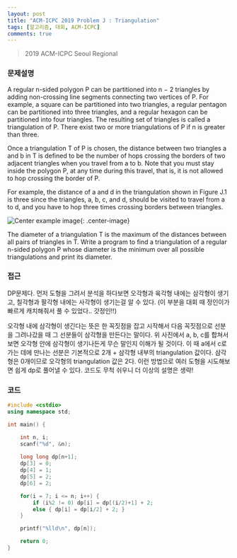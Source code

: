 ```yaml
---
layout: post
title: "ACM-ICPC 2019 Problem J : Triangulation"
tags: [알고리즘, 대회, ACM-ICPC]
comments: true
---
```


> 2019 ACM-ICPC Seoul Regional  

### 문제설명  
A regular n-sided polygon P can be partitioned into n − 2 triangles by adding non-crossing line segments connecting two vertices of P. For example, a square can be partitioned into two triangles, a regular pentagon can be partitioned into three triangles, and a regular hexagon can be partitioned into four triangles. The resulting set of triangles is called a triangulation of P. There exist two or more triangulations of P if n is greater than three.  

Once a triangulation T of P is chosen, the distance between two triangles a and b in T is defined to be the number of hops crossing the borders of two adjacent triangles when you travel from a to b. Note that you must stay inside the polygon P, at any time during this travel, that is, it is not allowed to hop crossing the border of P.  

For example, the distance of a and d in the triangulation shown in Figure J.1 is three since the triangles, a, b, c, and d, should be visited to travel from a to d, and you have to hop three times crossing borders between triangles.  

![Center example image](https://user-images.githubusercontent.com/35067611/68927066-49226300-07ca-11ea-8d73-38dc048dd5a2.png "Center"){: .center-image}  

The diameter of a triangulation T is the maximum of the distances between all pairs of triangles in T. Write a program to find a triangulation of a regular n-sided polygon P whose diameter is the minimum over all possible triangulations and print its diameter.  

### 접근  
DP문제다. 먼저 도형을 그려서 분석을 하다보면 오각형과 육각형 내에는 삼각형이 생기고, 칠각형과 팔각형 내에는 사각형이 생기는걸 알 수 있다. (이 부분을 대회 때 정인이가 빠르게 캐치해줘서 풀 수 있었다.. 갓정인!!)  

오각형 내에 삼각형이 생긴다는 뜻은 한 꼭짓점을 잡고 시작해서 다음 꼭짓점으로 선분을 그려나갔을 때 그 선분들이 삼각형을 만든다는 말이다. 위 사진에서 a, b, c를 합쳐서 보면 오각형 안에 삼각형이 생기나든게 무슨 말인지 이해가 될 것이다. 이 때 a에서 c로가는 데에 만나는 선분은 기본적으로 2개 + 삼각형 내부의 triangulation 값이다. 삼각형은 0개이므로 오각형의 triangulation 값은 2다. 이런 방법으로 여러 도형을 시도해보면 쉽게 dp로 풀어낼 수 있다. 코드도 무척 쉬우니 더 이상의 설명은 생략!  

### 코드  
~~~c++
#include <cstdio>
using namespace std;

int main() {

    int n, i;
    scanf("%d", &n);
    
    long long dp[n+1];
    dp[3] = 0;
    dp[4] = 1;
    dp[5] = 2;
    dp[6] = 2;

    for(i = 7; i <= n; i++) {
        if (i%2 != 0) dp[i] = dp[(i/2)+1] + 2;
        else { dp[i] = dp[i/2] + 2; }
    }

    printf("%lld\n", dp[n]);

    return 0;
}
~~~